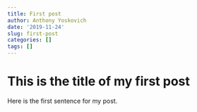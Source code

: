 ```yaml
---
title: First post
author: Anthony Yoskovich
date: '2019-11-24'
slug: first-post
categories: []
tags: []
---
```


# This is the title of my first post

Here is the first sentence for my post.
